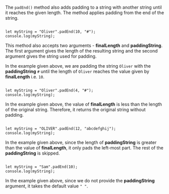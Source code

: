 The `padEnd()` method also adds padding to a string
with another string until it reaches the given length.
The method applies padding from the end of the string.

<Editor lang="javascript">
<code>
let myString = "Oliver".padEnd(10, "#");
console.log(myString);
</code>
</Editor>

This method also accepts two arguments - **finalLength**
and
**paddingString**.
The first argument gives the length of the resulting string
and
the second argument gives the string used for padding.

In the example given above, we are padding
the string `Oliver` with the **paddingString** `#`
until the length of `Oliver` reaches the value given by **finalLength** i.e. `10`.

<Editor lang="javascript">
<code>
let myString = "Oliver".padEnd(4, "#");
console.log(myString);
</code>
</Editor>

In the example given above,
the value of **finalLength** is
less than the length of the original string.
Therefore, it returns the original string without padding.

<Editor lang="javascript">
<code>
let myString = "OLIVER".padEnd(12, "abcdefghij");
console.log(myString);
</code>
</Editor>

In the example given above,
since the length of **paddingString** is greater than
the value of **finalLength**,  it only pads the left-most part. The rest of the **paddingString** is skipped.

<Editor lang="javascript">
<code>
let myString = "Sam".padEnd(10);
console.log(myString);
</code>
</Editor>

In the example given above,
since we do not provide the **paddingString** argument, it takes the default value `" "`.